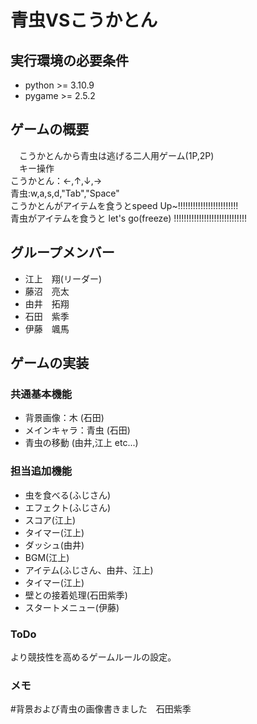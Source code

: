 # 青虫VSこうかとん

## 実行環境の必要条件 
* python >= 3.10.9
* pygame >= 2.5.2

## ゲームの概要
　こうかとんから青虫は逃げる二人用ゲーム(1P,2P)  
　キー操作  
  こうかとん：←,↑,↓,→  
  青虫:w,a,s,d,"Tab","Space"   
  こうかとんがアイテムを食うとspeed Up~!!!!!!!!!!!!!!!!!!!!!!!!  
  青虫がアイテムを食うと let's go(freeze) !!!!!!!!!!!!!!!!!!!!!!!!!!!!!  

## グループメンバー
* 江上　翔(リーダー)
* 藤沼　亮太
* 由井　拓翔
* 石田　紫季
* 伊藤　颯馬

## ゲームの実装
### 共通基本機能
* 背景画像：木 (石田)
* メインキャラ：青虫 (石田)
* 青虫の移動 (由井,江上 etc...)

### 担当追加機能
* 虫を食べる(ふじさん)
* エフェクト(ふじさん)
* スコア(江上)
* タイマー(江上)
* ダッシュ(由井)
* BGM(江上)
* アイテム(ふじさん、由井、江上)
* タイマー(江上)
* 壁との接着処理(石田紫季)
* スタートメニュー(伊藤)

### ToDo
より競技性を高めるゲームルールの設定。

### メモ
#背景および青虫の画像書きました　石田紫季